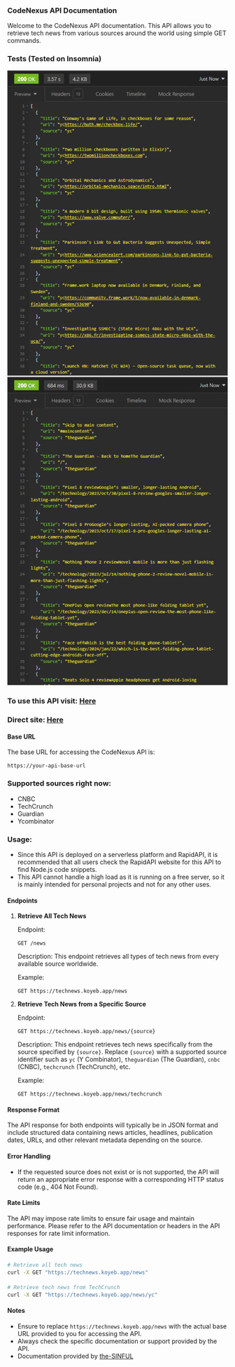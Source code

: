 ### CodeNexus API Documentation

Welcome to the CodeNexus API documentation. This API allows you to retrieve tech news from various sources around the world using simple GET commands.

### Tests (Tested on Insomnia)

![Test Image 1](./Tests/test1.png)
![Test Image 2](./Tests/test2.png)

### To use this API visit: [Here](https://rapidapi.com/vasantmogia05/api/codenexus)
### Direct site: [Here](https://technews.koyeb.app/news)

#### Base URL

The base URL for accessing the CodeNexus API is:

```
https://your-api-base-url
```

### Supported sources right now: 

- CNBC
- TechCrunch
- Guardian
- Ycombinator

### Usage: 

- Since this API is deployed on a serverless platform and RapidAPI, it is recommended that all users check the RapidAPI website for this API to find Node.js code snippets. 
- This API cannot handle a high load as it is running on a free server, so it is mainly intended for personal projects and not for any other uses.

#### Endpoints

1. **Retrieve All Tech News**

   Endpoint:
   ```
   GET /news
   ```

   Description:
   This endpoint retrieves all types of tech news from every available source worldwide.

   Example:
   ```
   GET https://technews.koyeb.app/news
   ```

2. **Retrieve Tech News from a Specific Source**

   Endpoint:
   ```
   GET https://technews.koyeb.app/news/{source}
   ```

   Description:
   This endpoint retrieves tech news specifically from the source specified by `{source}`. Replace `{source}` with a supported source identifier such as `yc` (Y Combinator), `theguardian` (The Guardian), `cnbc` (CNBC), `techcrunch` (TechCrunch), etc.

   Example:
   ```
   GET https://technews.koyeb.app/news/techcrunch
   ```

#### Response Format

The API response for both endpoints will typically be in JSON format and include structured data containing news articles, headlines, publication dates, URLs, and other relevant metadata depending on the source.

#### Error Handling

- If the requested source does not exist or is not supported, the API will return an appropriate error response with a corresponding HTTP status code (e.g., 404 Not Found).

#### Rate Limits

The API may impose rate limits to ensure fair usage and maintain performance. Please refer to the API documentation or headers in the API responses for rate limit information.

#### Example Usage

```bash
# Retrieve all tech news
curl -X GET "https://technews.koyeb.app/news"

# Retrieve tech news from TechCrunch
curl -X GET "https://technews.koyeb.app/news/yc"
```

#### Notes

- Ensure to replace `https://technews.koyeb.app/news` with the actual base URL provided to you for accessing the API.
- Always check the specific documentation or support provided by the API.
- Documentation provided by [the-SINFUL](https://github.com/the-SINFUL)
